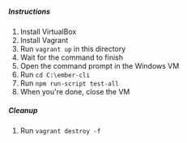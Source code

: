 ##### Instructions
1. Install VirtualBox
1. Install Vagrant
1. Run `vagrant up` in this directory
1. Wait for the command to finish
1. Open the command prompt in the Windows VM
1. Run `cd C:\ember-cli`
1. Run `npm run-script test-all`
1. When you're done, close the VM

##### Cleanup
1. Run `vagrant destroy -f`
